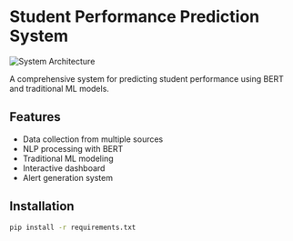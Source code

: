 # Student Performance Prediction System

![System Architecture](assets/architecture.png)

A comprehensive system for predicting student performance using BERT and traditional ML models.

## Features
- Data collection from multiple sources
- NLP processing with BERT
- Traditional ML modeling
- Interactive dashboard
- Alert generation system

## Installation
```bash
pip install -r requirements.txt
